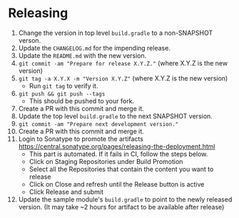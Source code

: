 Releasing
========

 1. Change the version in top level `build.gradle` to a non-SNAPSHOT verson.
 2. Update the `CHANGELOG.md` for the impending release.
 3. Update the `README.md` with the new version.
 4. `git commit -am "Prepare for release X.Y.Z."` (where X.Y.Z is the new version)
 5. `git tag -a X.Y.X -m "Version X.Y.Z"` (where X.Y.Z is the new version)
    * Run `git tag` to verify it.
 6. `git push && git push --tags` 
    * This should be pushed to your fork.
 7. Create a PR with this commit and merge it.
 8. Update the top level `build.gradle` to the next SNAPSHOT version.
 9. `git commit -am "Prepare next development version."`
 10. Create a PR with this commit and merge it.
 11. Login to Sonatype to promote the artifacts https://central.sonatype.org/pages/releasing-the-deployment.html
      * This part is automated. If it fails in CI, follow the steps below.
      * Click on Staging Repositories under Build Promotion
      * Select all the Repositories that contain the content you want to release
      * Click on Close and refresh until the Release button is active
      * Click Release and submit
 12. Update the sample module's `build.gradle` to point to the newly released version. (It may take ~2 hours for artifact to be available after release)
 